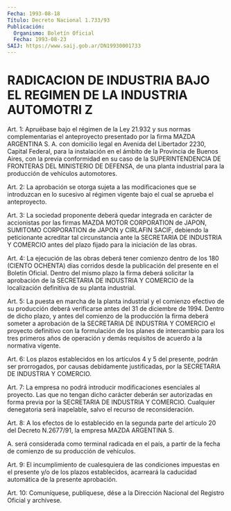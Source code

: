 ```yaml
---
Fecha: 1993-08-18
Título: Decreto Nacional 1.733/93
Publicación:
  Organismo: Boletín Oficial
  Fecha: 1993-08-23
SAIJ: https://www.saij.gob.ar/DN19930001733
---
```

# RADICACION DE INDUSTRIA BAJO EL REGIMEN DE LA INDUSTRIA AUTOMOTRI Z

<a id="1"></a>
Art. 1: Apruébase bajo el régimen de la Ley 21.932 y sus normas complementarias  el  anteproyecto  presentado  por  la  firma MAZDA ARGENTINA  S.  A.  con  domicilio  legal  en Avenida del Libertador 2230,  Capital Federal, para la instalación  en  el  ámbito  de  la Provincia  de Buenos Aires, con la previa conformidad en su caso de la SUPERINTENDENCIA  DE FRONTERAS DEL MINISTERIO DE DEFENSA, de una planta industrial para  la  producción  de  vehículos  automotores.

<a id="2"></a>
Art. 2: La aprobación se otorga sujeta a las modificaciones que se introduzcan  en  lo  sucesivo al régimen vigente bajo el cual se aprueba el anteproyecto.

<a id="3"></a>
Art.  3:  La  sociedad  proponente  deberá quedar integrada en carácter de accionistas por las firmas MAZDA  MOTOR  CORPORATION de JAPON, SUMITOMO CORPORATION de JAPON y CIRLAFIN SACIF,  debiendo la peticionante  acreditar  tal  circunstancia  ante la SECRETARIA  DE INDUSTRIA Y COMERCIO antes del plazo fijado para  la  iniciación de las obras.

<a id="4"></a>
Art. 4: La ejecución de las obras deberá tener comienzo dentro de los  180 (CIENTO OCHENTA) días corridos desde la publicación del presente  en  el  Boletín  Oficial. Dentro del mismo plazo la firma deberá solicitar la aprobación  de  la  SECRETARIA  DE  INDUSTRIA Y COMERCIO  de  la  localización  definitiva de su planta industrial.

<a id="5"></a>
Art.  5:  La  puesta  en  marcha  de la planta industrial y el comienzo efectivo de su producción deberá  verificarse antes del 31 de diciembre de 1994. Dentro de dicho plazo,  y  antes del comienzo de  la  producción  la  firma  deberá  someter a aprobación  de  la SECRETARIA DE INDUSTRIA Y COMERCIO el proyecto  definitivo  con  la formulación  de  los  planes  de intercambio para los tres primeros años de operación y demás requisitos  de  acuerdo  a  la  normativa vigente.

<a id="6"></a>
Art.  6:  Los  plazos  establecidos en los artículos 4 y 5 del presente,  podrán  ser  prorrogados,    por    causas   debidamente justificadas,    por    la  SECRETARIA  DE  INDUSTRIA  Y  COMERCIO.

<a id="7"></a>
Art.  7:  La  empresa  no  podrá  introducir  modificaciones esenciales  al  proyecto.  Las que no tengan dicho carácter deberán ser autorizadas en forma previa  por  la  SECRETARIA DE INDUSTRIA Y COMERCIO. Cualquier denegatoria será inapelable,  salvo  el recurso de reconsideración.

<a id="8"></a>
Art. 8: A los efectos de lo establecido en la segunda parte del artículo  20  del  Decreto N.2677/91, la empresa MAZDA ARGENTINA S.

A. será considerada  como terminal radicada en el país, a partir de la fecha de comienzo de su producción de vehículos.

<a id="9"></a>
Art.  9:  El incumplimiento de cualesquiera de las condiciones impuestas en el  presente y/o de los plazos establecidos, acarreará la caducidad automática de la presente aprobación.

<a id="10"></a>
Art. 10: Comuníquese, publíquese, dése a la Dirección Nacional del Registro Oficial y archívese.